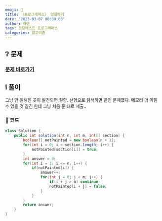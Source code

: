 ```yaml
---
emoji: 🐜
title: 〈프로그래머스〉 덧칠하기
date: '2023-03-07 00:00:00'
author: 하연
tags: 코딩테스트 프로그래머스
categories: 알고리즘
---
```


## ❔ 문제

### [문제 바로가기](https://school.programmers.co.kr/learn/courses/30/lessons/161989)

## ❕ 풀이

그냥 안 칠해진 곳이 발견되면 칠함.
선형으로 탐색하면 끝인 문제였다.
메모리 더 아낄 수 있을 것 같긴 한데 그냥 처음 푼 대로 제출..

### 👀 코드

```java
class Solution {
    public int solution(int n, int m, int[] section) {
        boolean[] notPainted = new boolean[n + 1];
        for(int i = 0; i < section.length; i++) {
            notPainted[section[i]] = true;
        }
        int answer = 0;
        for(int i = 1; i <= n; i++) {
            if(notPainted[i]) {
                answer++;
                for(int j = 0; j < m; j++) {
                    if(i + j > n) continue;
                    notPainted[i + j] = false;
                }
            }
        }
        return answer;
    }
}
```

```toc

```
